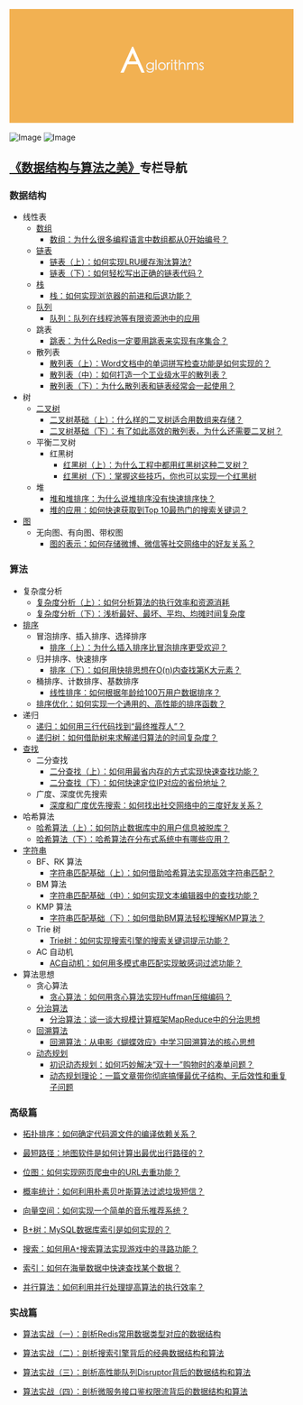 ![Image](./banner.png)

![Image](https://img.shields.io/badge/language-muti-brightgreen.svg) ![Image](https://img.shields.io/badge/leetcode-50%2B-orange.svg)

## [《数据结构与算法之美》](http://t.cn/EvWJWn4)专栏导航

### 数据结构

- 线性表
	- [数组](./Array)
		- [数组：为什么很多编程语言中数组都从0开始编号？](https://time.geekbang.org/column/article/40961)
	- [链表](./LinkedList)
		- [链表（上）：如何实现LRU缓存淘汰算法?](https://time.geekbang.org/column/article/41013)
		- [链表（下）：如何轻松写出正确的链表代码？](https://time.geekbang.org/column/article/41149)
	- [栈](./Stack)
		- [栈：如何实现浏览器的前进和后退功能？](https://time.geekbang.org/column/article/41222)
	- [队列](./Queue)
		- [队列：队列在线程池等有限资源池中的应用](https://time.geekbang.org/column/article/41330)
	- 跳表
		- [跳表：为什么Redis一定要用跳表来实现有序集合？](https://time.geekbang.org/column/article/42896)
	- 散列表
		- [散列表（上）：Word文档中的单词拼写检查功能是如何实现的？](64233)
		- [散列表（中）：如何打造一个工业级水平的散列表？](https://time.geekbang.org/column/article/64586)
		- [散列表（下）：为什么散列表和链表经常会一起使用？](https://time.geekbang.org/column/article/64858)
- 树
	- [二叉树](./BinaryTree)
		- [二叉树基础（上）：什么样的二叉树适合用数组来存储？](https://time.geekbang.org/column/article/67856)
		- [二叉树基础（下）：有了如此高效的散列表，为什么还需要二叉树？](https://time.geekbang.org/column/article/68334)
	- 平衡二叉树
		- 红黑树
			- [红黑树（上）：为什么工程中都用红黑树这种二叉树？](https://time.geekbang.org/column/article/68638)
			- [红黑树（下）：掌握这些技巧，你也可以实现一个红黑树](https://time.geekbang.org/column/article/68976)
	- 堆
		- [堆和堆排序：为什么说堆排序没有快速排序快？](https://time.geekbang.org/column/article/69913)
		- [堆的应用：如何快速获取到Top 10最热门的搜索关键词？](https://time.geekbang.org/column/article/70187)
- [图](./Graph)
    - 无向图、有向图、带权图
        - [图的表示：如何存储微博、微信等社交网络中的好友关系？](https://time.geekbang.org/column/article/70537)

### 算法

- 复杂度分析
	- [复杂度分析（上）：如何分析算法的执行效率和资源消耗](https://time.geekbang.org/column/article/40036)
	- [复杂度分析（下）：浅析最好、最坏、平均、均摊时间复杂度](https://time.geekbang.org/column/article/40447)
- [排序](./Sort)
	- 冒泡排序、插入排序、选择排序
		- [排序（上）：为什么插入排序比冒泡排序更受欢迎？](https://time.geekbang.org/column/article/41802)
	- 归并排序、快速排序
		- [排序（下）：如何用快排思想在O(n)内查找第K大元素？](https://time.geekbang.org/column/article/41913)
	- 桶排序、计数排序、基数排序
		- [线性排序：如何根据年龄给100万用户数据排序？](https://time.geekbang.org/column/article/42038)
	- [排序优化：如何实现一个通用的、高性能的排序函数？](https://time.geekbang.org/column/article/42359)
- 递归
	- [递归：如何用三行代码找到“最终推荐人”？](https://time.geekbang.org/column/article/41440)
	- [递归树：如何借助树来求解递归算法的时间复杂度？](https://time.geekbang.org/column/article/69388)
- [查找](./Search)
	- 二分查找
		- [二分查找（上）：如何用最省内存的方式实现快速查找功能？](https://time.geekbang.org/column/article/42520)
		- [二分查找（下）：如何快速定位IP对应的省份地址？](https://time.geekbang.org/column/article/42733)
    - 广度、深度优先搜索
    	- [深度和广度优先搜索：如何找出社交网络中的三度好友关系？](https://time.geekbang.org/column/article/70891)
- 哈希算法
	- [哈希算法（上）：如何防止数据库中的用户信息被脱库？](https://time.geekbang.org/column/article/65312)
	- [哈希算法（下）：哈希算法在分布式系统中有哪些应用？](https://time.geekbang.org/column/article/67388)
- [字符串](./String)
	- BF、RK 算法
		- [字符串匹配基础（上）：如何借助哈希算法实现高效字符串匹配？](https://time.geekbang.org/column/article/71187)
	- BM 算法
		- [字符串匹配基础（中）：如何实现文本编辑器中的查找功能？](https://time.geekbang.org/column/article/71525)
	- KMP 算法
		- [字符串匹配基础（下）：如何借助BM算法轻松理解KMP算法？](https://time.geekbang.org/column/article/71845)
    - Trie 树
        - [Trie树：如何实现搜索引擎的搜索关键词提示功能？](https://time.geekbang.org/column/article/72414)
    - AC 自动机
        - [AC自动机：如何用多模式串匹配实现敏感词过滤功能？](https://time.geekbang.org/column/article/72810)
- 算法思想
	- 贪心算法
		- [贪心算法：如何用贪心算法实现Huffman压缩编码？](https://time.geekbang.org/column/article/73188)
    - [分治算法](./DivideAndConquer)
        - [分治算法：谈一谈大规模计算框架MapReduce中的分治思想](https://time.geekbang.org/column/article/73503)
	- [回溯算法](./BackTracking)
        - [回溯算法：从电影《蝴蝶效应》中学习回溯算法的核心思想](https://time.geekbang.org/column/article/74287)
	- [动态规划](./DynamicProgramming)
        - [初识动态规划：如何巧妙解决“双十一”购物时的凑单问题？](https://time.geekbang.org/column/article/74788)
        - [动态规划理论：一篇文章带你彻底搞懂最优子结构、无后效性和重复子问题](https://time.geekbang.org/column/article/75702)

### 高级篇
- [拓扑排序：如何确定代码源文件的编译依赖关系？](https://time.geekbang.org/column/article/76207)

- [最短路径：地图软件是如何计算出最优出行路径的？](https://time.geekbang.org/column/article/76468)

- [位图：如何实现网页爬虫中的URL去重功能？](https://time.geekbang.org/column/article/76827)

- [概率统计：如何利用朴素贝叶斯算法过滤垃圾短信？](https://time.geekbang.org/column/article/77142)

- [向量空间：如何实现一个简单的音乐推荐系统？](https://time.geekbang.org/column/article/77457)

- [B+树：MySQL数据库索引是如何实现的？](https://time.geekbang.org/column/article/77830)

- [搜索：如何用A`*`搜索算法实现游戏中的寻路功能？](https://time.geekbang.org/column/article/78175)

- [索引：如何在海量数据中快速查找某个数据？](https://time.geekbang.org/column/article/78449)

- [并行算法：如何利用并行处理提高算法的执行效率？](https://time.geekbang.org/column/article/78795)

### 实战篇
- [算法实战（一）：剖析Redis常用数据类型对应的数据结构](https://time.geekbang.org/column/article/79159)

- [算法实战（二）：剖析搜索引擎背后的经典数据结构和算法](https://time.geekbang.org/column/article/79433)

- [算法实战（三）：剖析高性能队列Disruptor背后的数据结构和算法](https://time.geekbang.org/column/article/79871)

- [算法实战（四）：剖析微服务接口鉴权限流背后的数据结构和算法](https://time.geekbang.org/column/article/80388)
